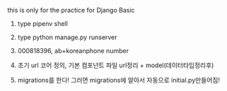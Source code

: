 this is only for the practice for Django Basic

1. type pipenv shell
2. type python manage.py runserver
3. 000818396, ab+koreanphone number

4. 초기 url 코어 정의, 기본 컴포넌트 파일 url정리 + model(데이터타입정리후)
5. migrations를 한다! 그러면 migrations에 알아서 자동으로 initial.py만들어짐!
